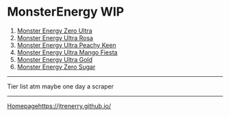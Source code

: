 # MonsterEnergy WIP
1. [Monster Energy Zero Ultra](https://www.woolworths.com.au/shop/productdetails/489787/monster-energy-ultra-can)
2. [Monster Energy Ultra Rosa](https://www.woolworths.com.au/shop/productdetails/124312/monster-energy-ultra-rosa-can)
3. [Monster Energy Ultra Peachy Keen](https://www.woolworths.com.au/shop/productdetails/391929/monster-ultra-peachy-keen-energy-drink)
4. [Monster Energy Ultra Mango Fiesta](https://www.woolworths.com.au/shop/productdetails/174492/monster-energy-drink-ultra-fiesta-mango-flavour)
5. [Monster Energy Ultra Gold](https://www.woolworths.com.au/shop/productdetails/220971/monster-energy-ultra-gold)
6. [Monster Energy Zero Sugar](https://www.coles.com.au/product/monster-energy-drink-zero-sugar-can-500ml-7717116) 

---
Tier list atm maybe one day a scraper

---
[Homepage](https://jtrenerry.github.io/)https://jtrenerry.github.io/
